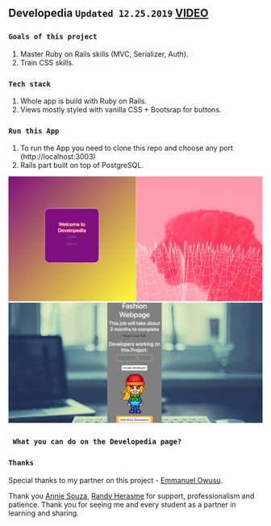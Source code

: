 ## Developedia `Updated 12.25.2019` [VIDEO](https://youtu.be/9RpBgMKWtDw)

### `Goals of this project`

1. Master Ruby on Rails skills (MVC, Serializer, Auth).
2. Train CSS skills.

### `Tech stack`

1. Whole app is build with Ruby on Rails.
2. Views mostly styled with vanilla CSS + Bootsrap for buttons.

### `Run this App`

1. To run the App you need to clone this repo and choose any port (http://localhost:3003)
2. Rails part built on top of PostgreSQL.

![Developedia Demo](./public/Developedia_wellcome_screen.png)
![Developedia Demo2](./public/Developedia_project_page.png)

### ` What you can do on the Developedia page?`

### `Thanks`

Special thanks to my partner on this project - [Emmanuel Owusu](https://github.com/emanovic7).

Thank you [Annie Souza](https://github.com/luanesouza), [Randy Herasme](https://github.com/randyher) for support, professionalism and patience. Thank you for seeing me and every student as a partner in learning and sharing.
